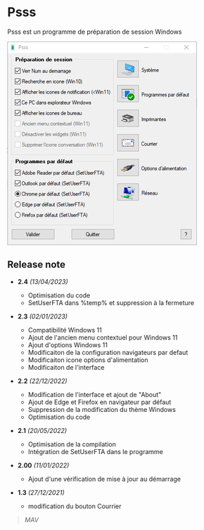# Psss
Psss est un programme de préparation de session Windows

![MarkdownViewer++](https://raw.githubusercontent.com/tatascorp/mavapps/main/MAVAPPS/Psss/Psss_img-01.png)
## Release note
* **2.4** *(13/04/2023)*
    * Optimisation du code
    * SetUserFTA dans %temp% et suppression à la fermeture

* **2.3** *(02/01/2023)*
    * Compatibilité Windows 11
    * Ajout de l'ancien menu contextuel pour Windows 11
    * Ajout d'options Windows 11
    * Modificaiton de la configuration navigateurs par defaut
    * Modificaiton icone options d'alimentation
    * Modificaiton de l'interface

* **2.2** *(22/12/2022)*
    * Modification de l'interface et ajout de "About"
    * Ajout de Edge et Firefox en navigateur par défaut
    * Suppression de la modification du thème Windows
    * Optimisation du code

* **2.1** *(20/05/2022)*
    * Optimisation de la compilation
    * Intégration de SetUserFTA dans le programme

* **2.00** *(11/01/2022)*
    * Ajout d'une vérification de mise à jour au démarrage

* **1.3** *(27/12/2021)*
    * modification du bouton Courrier

>*MAV*